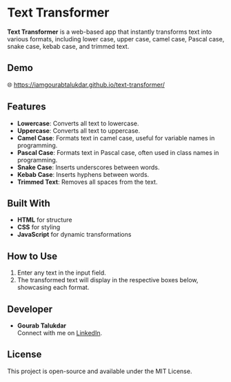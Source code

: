 # Text Transformer

**Text Transformer** is a web-based app that instantly transforms text into various formats, including lower case, upper case, camel case, Pascal case, snake case, kebab case, and trimmed text.

## Demo

🌐 https://iamgourabtalukdar.github.io/text-transformer/

## Features

- **Lowercase**: Converts all text to lowercase.
- **Uppercase**: Converts all text to uppercase.
- **Camel Case**: Formats text in camel case, useful for variable names in programming.
- **Pascal Case**: Formats text in Pascal case, often used in class names in programming.
- **Snake Case**: Inserts underscores between words.
- **Kebab Case**: Inserts hyphens between words.
- **Trimmed Text**: Removes all spaces from the text.

## Built With

- **HTML** for structure
- **CSS** for styling
- **JavaScript** for dynamic transformations

## How to Use

1. Enter any text in the input field.
2. The transformed text will display in the respective boxes below, showcasing each format.

## Developer

- **Gourab Talukdar**  
  Connect with me on [LinkedIn](https://www.linkedin.com/in/iamgourabtalukdar/).

## License

This project is open-source and available under the MIT License.
